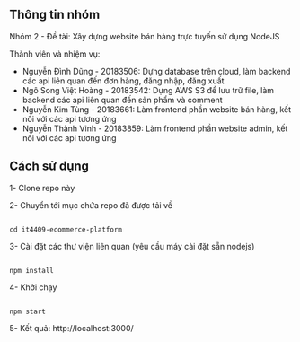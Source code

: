 ## Thông tin nhóm
Nhóm 2 - Đề tài: Xây dựng website bán hàng trực tuyến sử dụng NodeJS

Thành viên và nhiệm vụ:
* Nguyễn Đình Dũng - 20183506: Dựng database trên cloud, làm backend các api liên quan đến đơn hàng, đăng nhập, đăng xuất
* Ngô Song Việt Hoàng - 20183542: Dựng AWS S3 để lưu trữ file, làm backend các api liên quan đến sản phẩm và comment
* Nguyễn Kim Tùng - 20183661: Làm frontend phần website bán hàng, kết nối với các api tương ứng
* Nguyễn Thành Vinh - 20183859: Làm frontend phần website admin, kết nối với các api tương ứng

  
  

## Cách sử dụng

  

1- Clone repo này

  

2- Chuyển tới mục chứa repo đã được tải về

```

cd it4409-ecommerce-platform

```

3- Cài đặt các thư viện liên quan (yêu cầu máy cài đặt sẵn nodejs)

```

npm install

```

4- Khởi chạy 

```

npm start

```

5- Kết quả: http://localhost:3000/
